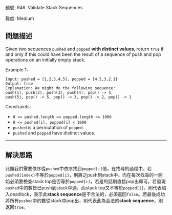 題號: 946. Validate Stack Sequences

難度: Medium

## 問題描述
Given two sequences `pushed` and `popped` **with distinct values**, return `true` if and only if this could have been the result of a sequence of push and pop operations on an initially empty stack.

Example 1:

```
Input: pushed = [1,2,3,4,5], popped = [4,5,3,2,1]
Output: true
Explanation: We might do the following sequence:
push(1), push(2), push(3), push(4), pop() -> 4,
push(5), pop() -> 5, pop() -> 3, pop() -> 2, pop() -> 1
```

Constraints:


- `0 <= pushed.length == popped.length <= 1000`
- `0 <= pushed[i], popped[i] < 1000`
- `pushed` is a permutation of `popped`.
- `pushed` and `popped` have distinct values.

---
## 解決思路
此題我們需要依序從`pushed`中依序找到`popped[i]`值，在找尋的過程中，若`pushed[index]`不等於`popped[i]`，則將之push到stack中。而在每次找尋的一開始必須要檢查stack top是否等於`popped[i]`，若是的話則直接pop出即可。若發現`pushed`中的數皆已push到stack中過，而stack top又不等於`popped[i]`，則代表陷入deadlock，表示此**stack sequence**是不合法的，必須返回`false`。若最後成功將所有`pushed`中的數從stack中pop出，則代表此為合法的**stack sequence**，則返回`true`。